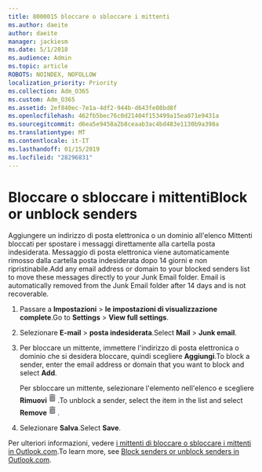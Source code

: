 ```yaml
---
title: 8000015 bloccare o sbloccare i mittenti
ms.author: daeite
author: daeite
manager: jackiesm
ms.date: 5/1/2018
ms.audience: Admin
ms.topic: article
ROBOTS: NOINDEX, NOFOLLOW
localization_priority: Priority
ms.collection: Adm_O365
ms.custom: Adm_O365
ms.assetid: 2ef840ec-7e1a-4df2-944b-d643fe08bd8f
ms.openlocfilehash: 462fb5bec76c0d21404f153499a15ea071e9431a
ms.sourcegitcommit: d6ea5e9458a2b8ceaab3ac4bd483e1130b9a398a
ms.translationtype: MT
ms.contentlocale: it-IT
ms.lasthandoff: 01/15/2019
ms.locfileid: "28296831"
---
```

# <a name="block-or-unblock-senders"></a><span data-ttu-id="77891-102">Bloccare o sbloccare i mittenti</span><span class="sxs-lookup"><span data-stu-id="77891-102">Block or unblock senders</span></span>

<span data-ttu-id="77891-p101">Aggiungere un indirizzo di posta elettronica o un dominio all'elenco Mittenti bloccati per spostare i messaggi direttamente alla cartella posta indesiderata. Messaggio di posta elettronica viene automaticamente rimosso dalla cartella posta indesiderata dopo 14 giorni e non ripristinabile.</span><span class="sxs-lookup"><span data-stu-id="77891-p101">Add any email address or domain to your blocked senders list to move these messages directly to your Junk Email folder. Email is automatically removed from the Junk Email folder after 14 days and is not recoverable.</span></span>
  
1. <span data-ttu-id="77891-105">Passare a **Impostazioni** \> **le impostazioni di visualizzazione complete**.</span><span class="sxs-lookup"><span data-stu-id="77891-105">Go to **Settings** \> **View full settings**.</span></span> 
    
2. <span data-ttu-id="77891-106">Selezionare **E-mail** \> **posta indesiderata**.</span><span class="sxs-lookup"><span data-stu-id="77891-106">Select **Mail** \> **Junk email**.</span></span> 
    
3. <span data-ttu-id="77891-107">Per bloccare un mittente, immettere l'indirizzo di posta elettronica o dominio che si desidera bloccare, quindi scegliere **Aggiungi**.</span><span class="sxs-lookup"><span data-stu-id="77891-107">To block a sender, enter the email address or domain that you want to block and select **Add**.</span></span> 
    
    <span data-ttu-id="77891-108">Per sbloccare un mittente, selezionare l'elemento nell'elenco e scegliere **Rimuovi**![eliminare](media/deb47846-8483-4f9d-813a-fc8fe288b583.png).</span><span class="sxs-lookup"><span data-stu-id="77891-108">To unblock a sender, select the item in the list and select **Remove**![Delete](media/deb47846-8483-4f9d-813a-fc8fe288b583.png).</span></span>
    
4. <span data-ttu-id="77891-109">Selezionare **Salva**.</span><span class="sxs-lookup"><span data-stu-id="77891-109">Select **Save**.</span></span> 
    
<span data-ttu-id="77891-110">Per ulteriori informazioni, vedere [i mittenti di bloccare o sbloccare i mittenti in Outlook.com](https://go.microsoft.com/fwlink/p/?linkid=873133).</span><span class="sxs-lookup"><span data-stu-id="77891-110">To learn more, see [Block senders or unblock senders in Outlook.com](https://go.microsoft.com/fwlink/p/?linkid=873133).</span></span>
  

